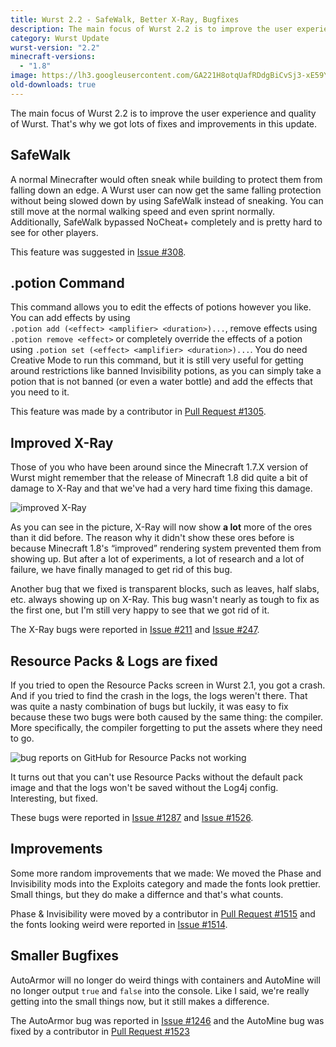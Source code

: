 ```yaml
---
title: Wurst 2.2 - SafeWalk, Better X-Ray, Bugfixes
description: The main focus of Wurst 2.2 is to improve the user experience and quality of Wurst. That's why we got lots of fixes and improvements in this update.
category: Wurst Update
wurst-version: "2.2"
minecraft-versions:
  - "1.8"
image: https://lh3.googleusercontent.com/GA221H8otqUafRDdgBiCvSj3-xE59YAtvdvCBqTRfSAlrjL90jnUYMqh1XKWp306tl_OiCQeqPUpC_lbHIvP1UjMfYjnHVrbHwYLbzs5aEjWVFUxdOieivKspVNGFKCSZ-8raLY0O7itJc1UEPO5sxhr20gMxijyPxu6VM_3ZtQJnbZn9kEAcvOlKP2ZbX6EQmF9KKRtK2XTkYC_0T7pS-2cFATtOg1uiDe9ApdQmTV05b0Iite-rSANsnjNFU-8GObssvCAmJV2CyBviza8Aks3-l9pJ_tflQlCaqPZNVgkewBr1KzUE1zdgxBYw9JIv3amhxk6udIH_gj2Wl1ZcrmicGywlI68FmfaSNZKkDTmtHWdyuzAU-DzWbBYQNawBlBfp-5RqwLmNQVZX18qTaQMsixv4Z7ZeZ9HhYcMSdxyDonD8onfTjhwd_jlX1jdwMHNDfBpmmNqNIQXlk6EyiSI6zGUiW4ee8tPC3ce68Goo18u-6dbcW4JoePUU0Urk3N7SM6McMdHPkFmlqgMsCtKjbwn--YYD35PMI53CWaqJjBf_MYXzy_SykSC2nsfoI9GiJJMFJBeqT511J7Y5DO0rd9z9KbQcXhBAWgyR90GNSNT=w1280-h720-no
old-downloads: true
---
```

The main focus of Wurst 2.2 is to improve the user experience and quality of Wurst. That's why we got lots of fixes and improvements in this update.

## SafeWalk
A normal Minecrafter would often sneak while building to protect them from falling down an edge. A Wurst user can now get the same falling protection without being slowed down by using SafeWalk instead of sneaking. You can still move at the normal walking speed and even sprint normally. Additionally, SafeWalk bypassed NoCheat+ completely and is pretty hard to see for other players.

This feature was suggested in [Issue #308](https://github.com/Wurst-Imperium/Wurst-Client/issues/308).


## .potion Command
This command allows you to edit the effects of potions however you like. You can add effects by using <code>.potion&nbsp;add&nbsp;(&lt;effect&gt;&nbsp;&lt;amplifier&gt;&nbsp;&lt;duration&gt;)...</code>, remove effects using <code>.potion&nbsp;remove&nbsp;&lt;effect&gt;</code> or completely override the effects of a potion using <code>.potion&nbsp;set&nbsp;(&lt;effect&gt;&nbsp;&lt;amplifier&gt;&nbsp;&lt;duration&gt;)...</code>. You do need Creative Mode to run this command, but it is still very useful for getting around restrictions like banned Invisibility potions, as you can simply take a potion that is not banned (or even a water bottle) and add the effects that you need to it.

This feature was made by a contributor in [Pull Request #1305](https://github.com/Wurst-Imperium/Wurst-Client/pull/1305).

## Improved X-Ray
Those of you who have been around since the Minecraft 1.7.X version of Wurst might remember that the release of Minecraft 1.8 did quite a bit of damage to X-Ray and that we've had a very hard time fixing this damage.

![improved X-Ray](https://cloud.githubusercontent.com/assets/10100202/9235584/df55a0ea-413f-11e5-8fa1-d0f6f3a2bee5.png)

As you can see in the picture, X-Ray will now show **a lot** more of the ores than it did before. The reason why it didn't show these ores before is because Minecraft 1.8's <q>improved</q> rendering system prevented them from showing up. But after a lot of experiments, a lot of research and a lot of failure, we have finally managed to get rid of this bug.

Another bug that we fixed is transparent blocks, such as leaves, half slabs, etc. always showing up on X-Ray. This bug wasn't nearly as tough to fix as the first one, but I'm still very happy to see that we got rid of it.

The X-Ray bugs were reported in [Issue #211](https://github.com/Wurst-Imperium/Wurst-Client/issues/211)
and [Issue #247](https://github.com/Wurst-Imperium/Wurst-Client/issues/247).

## Resource Packs & Logs are fixed
If you tried to open the Resource Packs screen in Wurst 2.1, you got a crash. And if you tried to find the crash in the logs, the logs weren't there. That was quite a nasty combination of bugs but luckily, it was easy to fix because these two bugs were both caused by the same thing: the compiler. More specifically, the compiler forgetting to put the assets where they need to go.

![bug reports on GitHub for Resource Packs not working](https://cloud.githubusercontent.com/assets/10100202/9244145/ba8dce32-4198-11e5-896d-c53295a0e75d.png)

It turns out that you can't use Resource Packs without the default pack image and that the logs won't be saved without the Log4j config. Interesting, but fixed.

These bugs were reported in [Issue #1287](https://github.com/Wurst-Imperium/Wurst-Client/issues/1287) and [Issue #1526](https://github.com/Wurst-Imperium/Wurst-Client/issues/1526).

## Improvements
Some more random improvements that we made: We moved the Phase and Invisibility mods into the Exploits category and made the fonts look prettier. Small things, but they do make a differnce and that's what counts.

Phase & Invisibility were moved by a contributor in [Pull Request #1515](https://github.com/Wurst-Imperium/Wurst-Client/pull/1515) and the fonts looking weird were reported in [Issue #1514](https://github.com/Wurst-Imperium/Wurst-Client/issues/1514).

## Smaller Bugfixes
AutoArmor will no longer do weird things with containers and AutoMine will no longer output `true` and `false` into the console. Like I said, we're really getting into the small things now, but it still makes a difference.

The AutoArmor bug was reported in [Issue #1246](https://github.com/Wurst-Imperium/Wurst-Client/issues/1246) and the AutoMine bug was fixed by a contributor in [Pull Request #1523](https://github.com/Wurst-Imperium/Wurst-Client/pull/1523)
